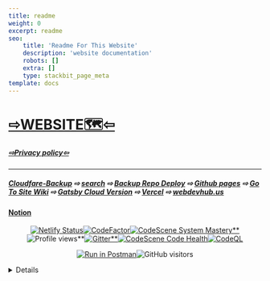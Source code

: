 ```yaml
---
title: readme
weight: 0
excerpt: readme
seo:
    title: 'Readme For This Website'
    description: 'website documentation'
    robots: []
    extra: []
    type: stackbit_page_meta
template: docs
---
```


# [⇨WEBSITE🗺️⇦](https://bgoonz-blog.netlify.app/)

##### [⇨Privacy policy⇦](https://codepen.io/bgoonz/pen/LYLJZrW)

</div>

---

##### [Cloudfare-Backup](https://bgoonz-blog-2-0.pages.dev/) ⇨ [search](https://www.algolia.com/realtime-search-demo/web-dev-resource-hub-9e6b8aa8-6106-44c5-9f59-ff3f9531abd4) ⇨ [Backup Repo Deploy](https://bgoonzblog20-backup.netlify.app/#gsc.tab=0) ⇨ [Github pages](https://bgoonz.github.io/BGOONZ_BLOG_2.0/) ⇨ [Go To Site Wiki](https://github.com/bgoonz/BGOONZ_BLOG_2.0/wiki) ⇨ [Gatsby Cloud Version](https://bgoonzblog20master.gtsb.io/) ⇨ [Vercel](https://bgoonz-blog-2-0-iuovoktmh-bgoonz.vercel.app/) ⇨ [webdevhub.us](www.webdevhub.us)

#### [Notion](https://webdevhub42.notion.site/Bgoonz-Blog-2-0-a82c419db97b4224bb1e4fdec981cbfb)

</div>
<div align="center">

[![Netlify Status](https://api.netlify.com/api/v1/badges/a1b7ee1a-11a7-4bd2-a341-2260656e216f/deploy-status)](https://app.netlify.com/sites/bgoonz-blog/deploys)[![CodeFactor](https://www.codefactor.io/repository/github/webdevhub42/bgoonz_blog_2.0/badge)](https://www.codefactor.io/repository/github/webdevhub42/bgoonz_blog_2.0)[![CodeScene System Mastery**](https://codescene.io/projects/17026/status-badges/system-mastery)](https://codescene.io/projects/17026)![Profile views**](https://views.whatilearened.today/views/github/bgoonz/views.svg)[![Gitter**](https://badges.gitter.im/bgoonz/community.svg)](https://gitter.im/bgoonz/community?utm_source=badge&utm_medium=badge&utm_campaign=pr-badge)[![CodeScene Code Health](https://codescene.io/projects/17026/status-badges/code-health)](https://codescene.io/projects/17026)[![CodeQL](https://github.com/bgoonz/BGOONZ_BLOG_2.0/actions/workflows/codeql-analysis.yml/badge.svg)](https://github.com/bgoonz/BGOONZ_BLOG_2.0/actions/workflows/codeql-analysis.yml)

[![Run in Postman](https://run.pstmn.io/button.svg)](https://app.getpostman.com/run-collection/aac9892cd5e6fe8241ce?action=collection%2Fimport#?env%5Bblog%5D=dW5kZWZpbmVk)![GitHub visitors](https://visitor-badge-reloaded.herokuapp.com/badge?page_id=bgoonz.visitor.badge.reloaded&color=00bbbb&style=for-the-badge&logo=github)

</div>


<details>

